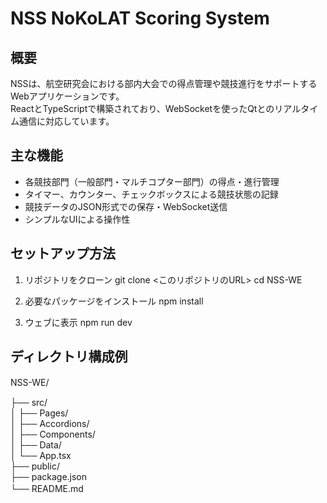 # NSS  NoKoLAT Scoring System

## 概要
NSSは、航空研究会における部内大会での得点管理や競技進行をサポートするWebアプリケーションです。  
ReactとTypeScriptで構築されており、WebSocketを使ったQtとのリアルタイム通信に対応しています。

## 主な機能
- 各競技部門（一般部門・マルチコプター部門）の得点・進行管理
- タイマー、カウンター、チェックボックスによる競技状態の記録
- 競技データのJSON形式での保存・WebSocket送信
- シンプルなUIによる操作性

## セットアップ方法

1. リポジトリをクローン
git clone <このリポジトリのURL> cd NSS-WE

2. 必要なパッケージをインストール
npm install

3. ウェブに表示
npm run dev

## ディレクトリ構成例
NSS-WE/　　

├── src/  
│ ├── Pages/  
│ ├── Accordions/  
│ ├── Components/  
│ ├── Data/  
│ └── App.tsx  
├── public/  
├── package.json  
└── README.md　
